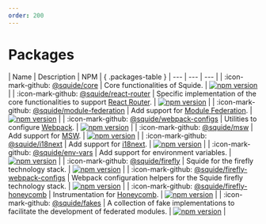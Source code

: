 ```yaml
---
order: 200
---
```


# Packages

<style>
.packages-table th:first-of-type {
    width: 40% !important;
}

.packages-table th:nth-of-type(3) {
    min-width: 120px !important;
}
</style>

| Name | Description | NPM | { .packages-table }
| --- | --- | --- |
| :icon-mark-github: [@squide/core](https://github.com/gsoft-inc/wl-squide/tree/main/packages/core) | Core functionalities of Squide. | [![npm version](https://img.shields.io/npm/v/@squide/core)](https://www.npmjs.com/package/@squide/core) |
| :icon-mark-github: [@squide/react-router](https://github.com/gsoft-inc/wl-squide/tree/main/packages/react-router) | Specific implementation of the core functionalities to support [React Router](https://reactrouter.com/en/main). | [![npm version](https://img.shields.io/npm/v/@squide/react-router)](https://www.npmjs.com/package/@squide/react-router) |
| :icon-mark-github: [@squide/module-federation](https://github.com/gsoft-inc/wl-squide/tree/main/packages/module-federation) | Add support for [Module Federation](https://module-federation.io/). | [![npm version](https://img.shields.io/npm/v/@squide/module-federation)](https://www.npmjs.com/package/@squide/module-federation) |
| :icon-mark-github: [@squide/webpack-configs](https://github.com/gsoft-inc/wl-squide/tree/main/packages/webpack-configs) | Utilities to configure [Webpack](https://webpack.js.org/). | [![npm version](https://img.shields.io/npm/v/@squide/webpack-configs)](https://www.npmjs.com/package/@squide/webpack-configs) |
| :icon-mark-github: [@squide/msw](https://github.com/gsoft-inc/wl-squide/tree/main/packages/msw) | Add support for [MSW](https://mswjs.io/). | [![npm version](https://img.shields.io/npm/v/@squide/msw)](https://www.npmjs.com/package/@squide/msw) |
| :icon-mark-github: [@squide/i18next](https://github.com/gsoft-inc/wl-squide/tree/main/packages/i18next) | Add support for [i18next](https://www.i18next.com/). | [![npm version](https://img.shields.io/npm/v/@squide/i18next)](https://www.npmjs.com/package/@squide/i18next) |
| :icon-mark-github: [@squide/env-vars](https://github.com/gsoft-inc/wl-squide/tree/main/packages/env-vars) | Add support for environment variables. | [![npm version](https://img.shields.io/npm/v/@squide/env-vars)](https://www.npmjs.com/package/@squide/env-vars) |
| :icon-mark-github: [@squide/firefly](https://github.com/gsoft-inc/wl-squide/tree/main/packages/firefly) | Squide for the firefly technology stack. | [![npm version](https://img.shields.io/npm/v/@squide/firefly)](https://www.npmjs.com/package/@squide/firefly) |
| :icon-mark-github: [@squide/firefly-webpack-configs](https://github.com/gsoft-inc/wl-squide/tree/main/packages/firefly-webpack-configs) | Webpack configuration helpers for the Squide firefly technology stack. | [![npm version](https://img.shields.io/npm/v/@squide/firefly-webpack-configs)](https://www.npmjs.com/package/@squide/firefly-webpack-configs) |
| :icon-mark-github: [@squide/firefly-honeycomb](https://github.com/gsoft-inc/wl-squide/tree/main/packages/firefly-honeycomb) | Instrumentation for [Honeycomb](https://www.honeycomb.io/). | [![npm version](https://img.shields.io/npm/v/@squide/firefly-honeycomb)](https://www.npmjs.com/package/@squide/firefly-honeycomb) |
| :icon-mark-github: [@squide/fakes](https://github.com/gsoft-inc/wl-squide/tree/main/packages/fakes) | A collection of fake implementations to facilitate the development of federated modules. | [![npm version](https://img.shields.io/npm/v/@squide/fakes)](https://www.npmjs.com/package/@squide/fakes) |
